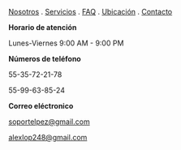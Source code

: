 [Nosotros](./Nosotros.md) . [Servicios](./Servicios.md) . [FAQ](FAQ.md) . [Ubicación](Ubicacion.md) . [Contacto](./Contacto.md)

**Horario de atención**

Lunes-Viernes 9:00 AM - 9:00 PM

**Números de teléfono** 

55-35-72-21-78 

55-99-63-85-24

**Correo eléctronico** 

soportelpez@gmail.com 

alexlop248@gmail.com 
